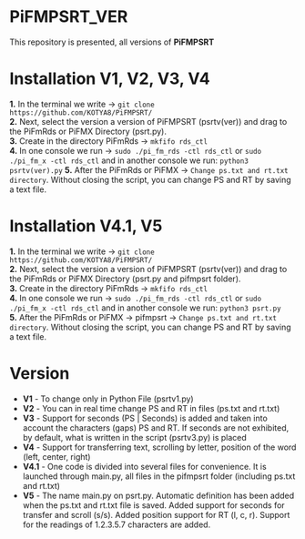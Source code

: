 # PiFMPSRT_VER
This repository is presented, all versions of **PiFMPSRT**

# Installation V1, V2, V3, V4
**1.** In the terminal we write -> `git clone https://github.com/KOTYA8/PiFMPSRT/`  
**2.** Next, select the version a version of PiFMPSRT (psrtv(ver)) and drag to the PiFmRds or PiFMX Directory (psrt.py).  
**3.** Create in the directory PiFmRds -> `mkfifo rds_ctl`  
**4.** In one console we run -> `sudo ./pi_fm_rds -ctl rds_ctl` or `sudo ./pi_fm_x -ctl rds_ctl` 
and in another console we run: 
`python3 psrtv(ver).py` 
**5.** After the PiFmRds or PiFMX -> `Change ps.txt and rt.txt directory`. Without closing the script, you can change PS and RT by saving a text file.

# Installation V4.1, V5
**1.** In the terminal we write -> `git clone https://github.com/KOTYA8/PiFMPSRT/`  
**2.** Next, select the version a version of PiFMPSRT (psrtv(ver)) and drag to the PiFmRds or PiFMX Directory (psrt.py and pifmpsrt folder).  
**3.** Create in the directory PiFmRds -> `mkfifo rds_ctl`  
**4.** In one console we run -> `sudo ./pi_fm_rds -ctl rds_ctl` or `sudo ./pi_fm_x -ctl rds_ctl` 
and in another console we run: 
`python3 psrt.py`  
**5.** After the PiFmRds or PiFMX -> pifmpsrt -> `Change ps.txt and rt.txt directory`. Without closing the script, you can change PS and RT by saving a text file.


# Version
* **V1** - To change only in Python File (psrtv1.py)  
* **V2** - You can in real time change PS and RT in files (ps.txt and rt.txt)  
* **V3** - Support for seconds (PS | Seconds) is added and taken into account the characters (gaps) PS and RT. If seconds are not exhibited, by default, what is written in the script (psrtv3.py) is placed    
* **V4** - Support for transferring text, scrolling by letter, position of the word (left, center, right)  
* **V4.1** - One code is divided into several files for convenience. It is launched through main.py, all files in the pifmpsrt folder (including ps.txt and rt.txt)  
* **V5** - The name main.py on psrt.py. Automatic definition has been added when the ps.txt and rt.txt file is saved. Added support for seconds for transfer and scroll (s/s). Added position support for RT (l, c, r). Support for the readings of 1.2.3.5.7 characters are added.  
